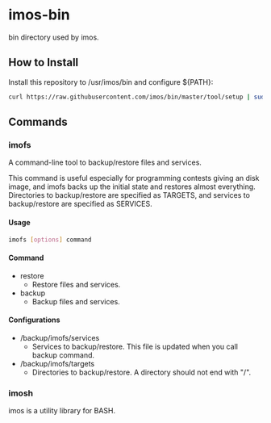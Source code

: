 # imos-bin
bin directory used by imos.

## How to Install
Install this repository to /usr/imos/bin and configure ${PATH}:
```sh
curl https://raw.githubusercontent.com/imos/bin/master/tool/setup | sudo bash
```

## Commands
### imofs
A command-line tool to backup/restore files and services.

This command is useful especially for programming contests giving an disk
image, and imofs backs up the initial state and restores almost everything.
Directories to backup/restore are specified as TARGETS, and services to
backup/restore are specified as SERVICES.

#### Usage
```sh
imofs [options] command
```


#### Command
* restore
    * Restore files and services.
* backup
    * Backup files and services.

#### Configurations
* /backup/imofs/services
    * Services to backup/restore.  This file is updated when you call
      backup command.
* /backup/imofs/targets
    * Directories to backup/restore.  A directory should not end with "/".



### imosh
imos is a utility library for BASH.


